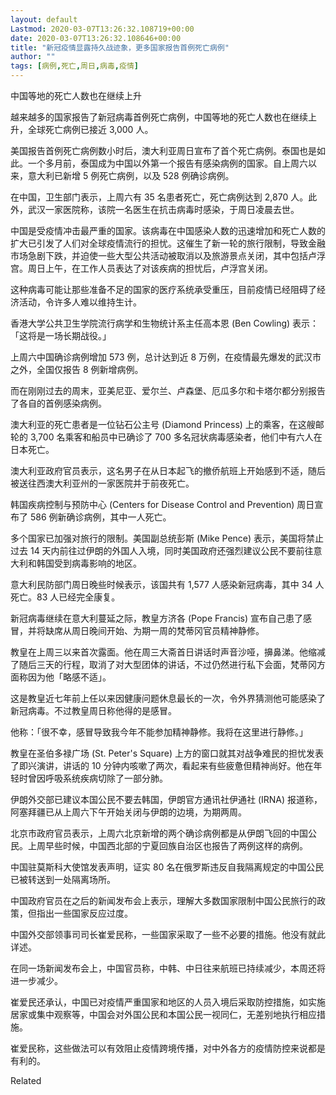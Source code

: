 ```yaml
---
layout: default
Lastmod: 2020-03-07T13:26:32.108719+00:00
date: 2020-03-07T13:26:32.108646+00:00
title: "新冠疫情显露持久战迹象，更多国家报告首例死亡病例"
author: ""
tags: [病例,死亡,周日,病毒,疫情]
---
```


中国等地的死亡人数也在继续上升

越来越多的国家报告了新冠病毒首例死亡病例，中国等地的死亡人数也在继续上升，全球死亡病例已接近 3,000 人。

美国报告首例死亡病例数小时后，澳大利亚周日宣布了首个死亡病例。泰国也是如此。一个多月前，泰国成为中国以外第一个报告有感染病例的国家。自上周六以来，意大利已新增 5 例死亡病例，以及 528 例确诊病例。

在中国，卫生部门表示，上周六有 35 名患者死亡，死亡病例达到 2,870 人。此外，武汉一家医院称，该院一名医生在抗击病毒时感染，于周日凌晨去世。

中国是受疫情冲击最严重的国家。该病毒在中国感染人数的迅速增加和死亡人数的扩大已引发了人们对全球疫情流行的担忧。这催生了新一轮的旅行限制，导致金融市场急剧下跌，并迫使一些大型公共活动被取消以及旅游景点关闭，其中包括卢浮宫。周日上午，在工作人员表达了对该疾病的担忧后，卢浮宫关闭。

这种病毒可能让那些准备不足的国家的医疗系统承受重压，目前疫情已经阻碍了经济活动，令许多人难以维持生计。

香港大学公共卫生学院流行病学和生物统计系主任高本恩 (Ben Cowling) 表示：「这将是一场长期战役。」

上周六中国确诊病例增加 573 例，总计达到近 8 万例，在疫情最先爆发的武汉市之外，全国仅报告 8 例新增病例。

而在刚刚过去的周末，亚美尼亚、爱尔兰、卢森堡、厄瓜多尔和卡塔尔都分别报告了各自的首例感染病例。

澳大利亚的死亡患者是一位钻石公主号 (Diamond Princess) 上的乘客，在这艘邮轮的 3,700 名乘客和船员中已确诊了 700 多名冠状病毒感染者，他们中有六人在日本死亡。

澳大利亚政府官员表示，这名男子在从日本起飞的撤侨航班上开始感到不适，随后被送往西澳大利亚州的一家医院并于前夜死亡。

韩国疾病控制与预防中心 (Centers for Disease Control and Prevention) 周日宣布了 586 例新确诊病例，其中一人死亡。

多个国家已加强对旅行的限制。美国副总统彭斯 (Mike Pence) 表示，美国将禁止过去 14 天内前往过伊朗的外国人入境，同时美国政府还强烈建议公民不要前往意大利和韩国受到病毒影响的地区。

意大利民防部门周日晚些时候表示，该国共有 1,577 人感染新冠病毒，其中 34 人死亡。83 人已经完全康复。

新冠病毒继续在意大利蔓延之际，教皇方济各 (Pope Francis) 宣布自己患了感冒，并将缺席从周日晚间开始、为期一周的梵蒂冈官员精神静修。

教皇在上周三以来首次露面。他在周三大斋首日讲话时声音沙哑，擤鼻涕。他缩减了随后三天的行程，取消了对大型团体的讲话，不过仍然进行私下会面，梵蒂冈方面称因为他「略感不适」。

这是教皇近七年前上任以来因健康问题休息最长的一次，令外界猜测他可能感染了新冠病毒。不过教皇周日称他得的是感冒。

他称：「很不幸，感冒导致我今年不能参加精神静修。我将在这里进行静修。」

教皇在圣伯多禄广场 (St. Peter's Square) 上方的窗口就其对战争难民的担忧发表了即兴演讲，讲话的 10 分钟内咳嗽了两次，看起来有些疲惫但精神尚好。他在年轻时曾因呼吸系统疾病切除了一部分肺。

伊朗外交部已建议本国公民不要去韩国，伊朗官方通讯社伊通社 (IRNA) 报道称，阿塞拜疆已从上周六下午开始关闭与伊朗的边境，为期两周。

北京市政府官员表示，上周六北京新增的两个确诊病例都是从伊朗飞回的中国公民。上周早些时候，中国西北部的宁夏回族自治区也报告了两例这样的病例。

中国驻莫斯科大使馆发表声明，证实 80 名在俄罗斯违反自我隔离规定的中国公民已被转送到一处隔离场所。

中国政府官员在之后的新闻发布会上表示，理解大多数国家限制中国公民旅行的政策，但指出一些国家反应过度。

中国外交部领事司司长崔爱民称，一些国家采取了一些不必要的措施。他没有就此详述。

在同一场新闻发布会上，中国官员称，中韩、中日往来航班已持续减少，本周还将进一步减少。

崔爱民还承认，中国已对疫情严重国家和地区的人员入境后采取防控措施，如实施居家或集中观察等，中国会对外国公民和本国公民一视同仁，无差别地执行相应措施。

崔爱民称，这些做法可以有效阻止疫情跨境传播，对中外各方的疫情防控来说都是有利的。

Related

